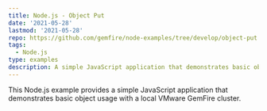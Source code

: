 ```yaml
---
title: Node.js - Object Put
date: '2021-05-28'
lastmod: '2021-05-28'
repo: https://github.com/gemfire/node-examples/tree/develop/object-put
tags:
  - Node.js
type: examples
description: A simple JavaScript application that demonstrates basic object usage with a local VMware GemFire cluster.
---
```


This Node.js example provides a simple JavaScript application that demonstrates basic object usage with a local VMware GemFire cluster.